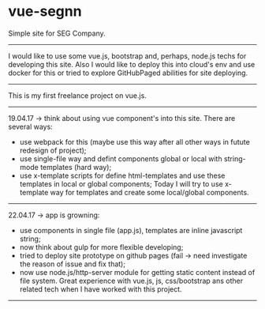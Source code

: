 # vue-segnn
Simple site for SEG Company.
***
I would like to use some vue.js, bootstrap and, perhaps, node.js techs for developing this site.
Also I would like to deploy this into cloud's env and use docker for this or tried to explore GitHubPaged abilities for site deploying.
***
This is my first freelance project on vue.js.
***

19.04.17 -> think about using vue component's into this site. There are several ways:
  - use webpack for this (maybe use this way after all other ways in futute redesign of project);
  - use single-file way and defint components global or local with string-mode templates (hard way);
  - use x-template scripts for define html-templates and use these templates in local or global components;
Today I will try to use x-template way for templates and create some local/global components.
***

22.04.17 -> app is growning:
  - use components in single file (app.js), templates are inline javascript string; 
  - now think about gulp for more flexible developing; 
  - tried to deploy site prototype on github pages (fail -> need investigate the reason of issue and fix that);
  - now use node.js/http-server module for getting static content instead of file system.
Great experience with vue.js, js, css/bootstrap ans other related tech when I have worked with this project.
***
